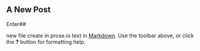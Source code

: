 ## A New Post

Enter##

new file create in prose.io text in [Markdown](http://daringfireball.net/projects/markdown/). Use the toolbar above, or click the **?** button for formatting help.
